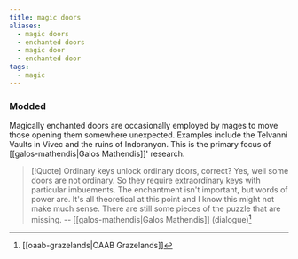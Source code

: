 ```yaml
---
title: magic doors
aliases:
  - magic doors
  - enchanted doors
  - magic door
  - enchanted door
tags:
  - magic
---
```

### Modded
Magically enchanted doors are occasionally employed by mages to move those opening them somewhere unexpected. Examples include the Telvanni Vaults in Vivec and the ruins of Indoranyon. This is the primary focus of [[galos-mathendis|Galos Mathendis]]' research. 

> [!Quote]
> Ordinary keys unlock ordinary doors, correct? Yes, well some doors are not ordinary. So they require extraordinary keys with particular imbuements. The enchantment isn't important, but words of power are. It's all theoretical at this point and I know this might not make much sense. There are still some pieces of the puzzle that are missing.
> -- [[galos-mathendis|Galos Mathendis]] (dialogue)[^1]

[^1]: [[oaab-grazelands|OAAB Grazelands]]
